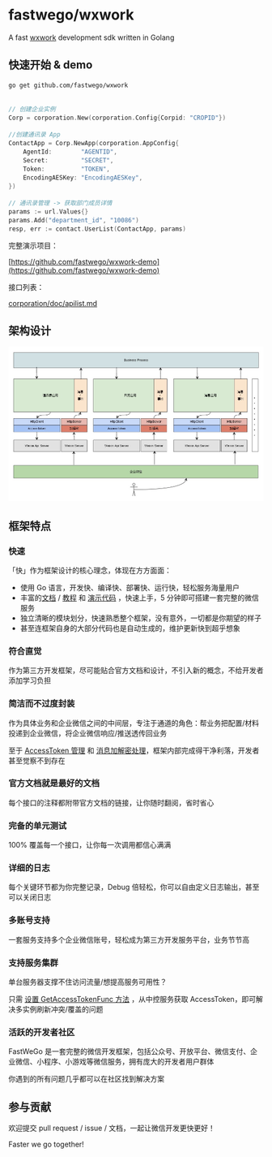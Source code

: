 # fastwego/wxwork 

A fast [wxwork](https://work.weixin.qq.com/api/doc) development sdk written in Golang

## 快速开始 & demo

```shell script
go get github.com/fastwego/wxwork
```

```go

// 创建企业实例
Corp = corporation.New(corporation.Config{Corpid: "CROPID"})

//创建通讯录 App
ContactApp = Corp.NewApp(corporation.AppConfig{
    AgentId:        "AGENTID",
    Secret:         "SECRET",
    Token:          "TOKEN",
    EncodingAESKey: "EncodingAESKey",
})

// 通讯录管理 -> 获取部门成员详情
params := url.Values{}
params.Add("department_id", "10086")
resp, err := contact.UserList(ContactApp, params)
```

完整演示项目：

[https://github.com/fastwego/wxwork-demo](https://github.com/fastwego/wxwork-demo)

接口列表：

[corporation/doc/apilist.md](corporation/doc/apilist.md)

## 架构设计

![sdk](corporation/doc/img/sdk.jpg)

## 框架特点

### 快速

「快」作为框架设计的核心理念，体现在方方面面：

- 使用 Go 语言，开发快、编译快、部署快、运行快，轻松服务海量用户
- 丰富的[文档](https://pkg.go.dev/github.com/fastwego/wxwork) / [教程](corporation/doc/SUMMARY.md) 和 [演示代码](https://github.com/fastwego/wxwork-demo) ，快速上手，5 分钟即可搭建一套完整的微信服务
- 独立清晰的模块划分，快速熟悉整个框架，没有意外，一切都是你期望的样子
- 甚至连框架自身的大部分代码也是自动生成的，维护更新快到超乎想象

### 符合直觉

作为第三方开发框架，尽可能贴合官方文档和设计，不引入新的概念，不给开发者添加学习负担

### 简洁而不过度封装

作为具体业务和企业微信之间的中间层，专注于通道的角色：帮业务把配置/材料投递到企业微信，将企业微信响应/推送透传回业务

至于 [AccessToken 管理](corporation/doc/access_token.md) 和 [消息加解密处理](corporation/doc/message.md)，框架内部完成得干净利落，开发者甚至觉察不到存在

### 官方文档就是最好的文档

每个接口的注释都附带官方文档的链接，让你随时翻阅，省时省心

### 完备的单元测试

100% 覆盖每一个接口，让你每一次调用都信心满满

### 详细的日志

每个关键环节都为你完整记录，Debug 倍轻松，你可以自由定义日志输出，甚至可以关闭日志

### 多账号支持

一套服务支持多个企业微信账号，轻松成为第三方开发服务平台，业务节节高

### 支持服务集群

单台服务器支撑不住访问流量/想提高服务可用性？

只需 [设置 GetAccessTokenFunc 方法](https://pkg.go.dev/github.com/fastwego/wxwork/corporation?tab=doc#App.SetGetAccessTokenHandler) ，从中控服务获取 AccessToken，即可解决多实例刷新冲突/覆盖的问题

### 活跃的开发者社区

FastWeGo 是一套完整的微信开发框架，包括公众号、开放平台、微信支付、企业微信、小程序、小游戏等微信服务，拥有庞大的开发者用户群体

你遇到的所有问题几乎都可以在社区找到解决方案

## 参与贡献

欢迎提交 pull request / issue / 文档，一起让微信开发更快更好！

Faster we go together!